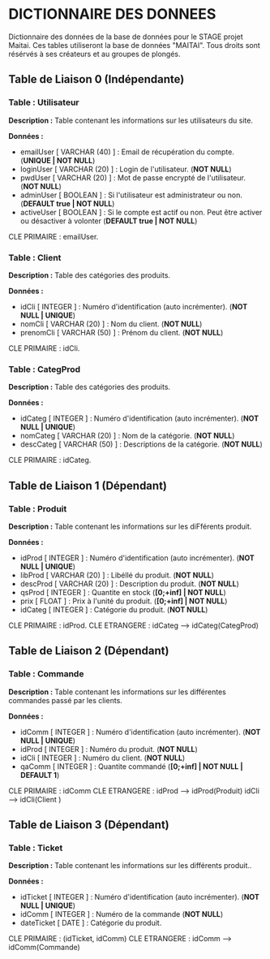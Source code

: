 # DICTIONNAIRE DES DONNEES

Dictionnaire des données de la base de données pour le STAGE projet Maitai.
Ces tables utiliseront la base de données "MAITAI".
Tous droits sont résérvés à ses créateurs et au groupes de plongés.




## Table de Liaison 0 (Indépendante)


### Table : Utilisateur
**Description :** Table contenant les informations sur les utilisateurs du site.

**Données :**
- emailUser  [ VARCHAR (40) ] : Email de récupération du compte.                                          (**UNIQUE | NOT NULL**)
- loginUser  [ VARCHAR (20) ] : Login de l'utilisateur.                                                   (**NOT NULL**)
- pwdUser    [ VARCHAR (20) ] : Mot de passe encrypté de l'utilisateur.                                   (**NOT NULL**)
- adminUser  [ BOOLEAN      ] : Si l'utilisateur est administrateur ou non.                               (**DEFAULT true | NOT NULL**)
- activeUser [ BOOLEAN      ] : Si le compte est actif ou non. Peut être activer ou désactiver à volonter (**DEFAULT true | NOT NULL**)

CLE PRIMAIRE : emailUser.


### Table : Client
**Description :** Table des catégories des produits.

**Données :** 
- idCli     [ INTEGER      ] : Numéro d'identification (auto incrémenter). (**NOT NULL | UNIQUE**) 
- nomCli    [ VARCHAR (20) ] : Nom du client.                              (**NOT NULL**)
- prenomCli [ VARCHAR (50) ] : Prénom du client.                           (**NOT NULL**)

CLE PRIMAIRE : idCli.


### Table : CategProd
**Description :** Table des catégories des produits.

**Données :** 
- idCateg   [ INTEGER      ] : Numéro d'identification (auto incrémenter). (**NOT NULL | UNIQUE**) 
- nomCateg  [ VARCHAR (20) ] : Nom de la catégorie.                        (**NOT NULL**)
- descCateg [ VARCHAR (50) ] : Descriptions de la catégorie.               (**NOT NULL**)

CLE PRIMAIRE : idCateg.




## Table de Liaison 1 (Dépendant)


### Table : Produit
**Description :** Table contenant les informations sur les diFférents produit.

**Données :**
- idProd   [ INTEGER      ] : Numéro d'identification (auto incrémenter). (**NOT NULL | UNIQUE**) 
- libProd  [ VARCHAR (20) ] : Libéllé du produit.                         (**NOT NULL**)
- descProd [ VARCHAR (20) ] : Description du produit.                     (**NOT NULL**)
- qsProd   [ INTEGER      ] : Quantite en stock                           (**[0;+inf] | NOT NULL**)
- prix     [ FLOAT        ] : Prix à l'unité du produit.                  (**[0;+inf] | NOT NULL**)
- idCateg  [ INTEGER      ] : Catégorie du produit.                       (**NOT NULL**)

CLE PRIMAIRE : idProd.
CLE ETRANGERE : idCateg --> idCateg(CategProd)




## Table de Liaison 2 (Dépendant)


### Table : Commande
**Description :** Table contenant les informations sur les différentes commandes passé par les clients.

**Données :**
- idComm  [ INTEGER ] : Numéro d'identification (auto incrémenter). (**NOT NULL | UNIQUE**) 
- idProd  [ INTEGER ] : Numéro du produit.                          (**NOT NULL**) 
- idCli   [ INTEGER ] : Numéro du client.                           (**NOT NULL**) 
- qaComm  [ INTEGER ] : Quantite commandé                           (**[0;+inf] | NOT NULL | DEFAULT 1**)

CLE PRIMAIRE : idComm
CLE ETRANGERE : idProd --> idProd(Produit)
                idCli  -->  idCli(Client )




## Table de Liaison 3 (Dépendant)


### Table : Ticket
**Description :** Table contenant les informations sur les différents produit..

**Données :**
- idTicket   [ INTEGER ] : Numéro d'identification (auto incrémenter). (**NOT NULL | UNIQUE**) 
- idComm     [ INTEGER ] : Numéro de la commande                       (**NOT NULL**)
- dateTicket [ DATE    ] : Catégorie du produit.

CLE PRIMAIRE  : (idTicket, idComm)
CLE ETRANGERE : idComm --> idComm(Commande)